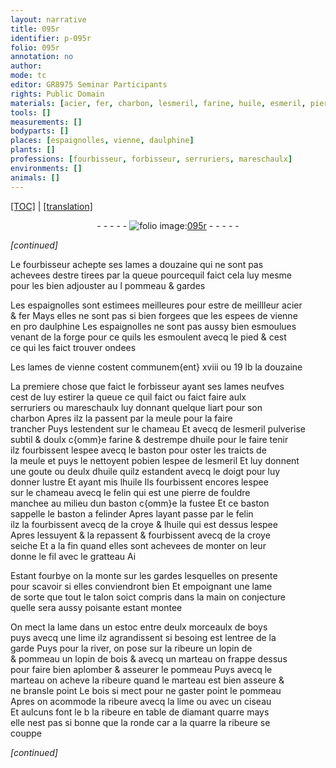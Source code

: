 ```yaml
---
layout: narrative
title: 095r
identifier: p-095r
folio: 095r
annotation: no
author:
mode: tc
editor: GR8975 Seminar Participants
rights: Public Domain
materials: [acier, fer, charbon, lesmeril, farine, huile, esmeril, pierre de fouldre, croye, boys, bois]
tools: []
measurements: []
bodyparts: []
places: [espaignolles, vienne, daulphine]
plants: []
professions: [fourbisseur, forbisseur, serruriers, mareschaulx]
environments: []
animals: []
---
```


<p><a href="{{ site.baseurl }}/diplomatic/">[TOC]</a> | <a href="{{ site.baseurl }}/texts/p-095r_tl/">[translation]</a></p><div class="folio" align="center">- - - - - <a href="http://gallica.bnf.fr/ark:/12148/btv1b10500001g/f195.image" target="_blank"><img src="https://cu-mkp.github.io/2017-workshop-edition/assets/photo-icon.png" alt="folio image: " style="display:inline-block; margin-bottom:-3px;"/>095r</a> - - - - - </div>  
 
*[continued]*
  
Le <span class="pro">fourbisseur</span> achepte ses lames a douzaine qui ne sont pas<br/> achevees destre tirees par la queue pourcequil faict cela luy mesme<br/> pour les bien adjouster au <span class="del">l</span> pommeau & gardes
 
Les <span class="pl">espaignolles</span> sont estimees meilleures pour estre de meillleur <span class="m">acier</span><br/> & <span class="m">fer</span> Mays elles ne sont pas si bien forgees que les espees de <span class="pl">vienne</span><br/> en <span class="del">pro</span> <span class="pl">daulphine</span> Les <span class="pl">espaignolles</span> ne sont pas aussy bien esmoulues<br/> venant de la forge pour ce quils les esmoulent avecq le pied & cest<br/> ce qui les faict trouver ondees
 
Les lames de <span class="pl">vienne</span> costent communem{ent} xviii ou 19 lb la douzaine
 
La premiere chose que faict le <span class="pro">forbisseur</span> ayant ses lames neufves<br/> cest de luy estirer la queue ce quil faict ou faict faire aulx<br/> <span class="pro">serruriers</span> ou <span class="pro">mareschaulx</span> luy donnant quelque liart pour son<br/> <span class="m">charbon</span> Apres ilz la passent par la meule pour la faire<br/> trancher Puys lestendent sur le chameau Et <span class="add">avecq</span> de <span class="m">lesmeril</span> pulverise<br/> subtil & doulx c{omm}e <span class="m">farine</span> & destrempe d<span class="m">huile</span> pour le faire tenir<br/> ilz fourbissent lespee avecq le baston pour oster les traicts de<br/> la meule et puys <span class="del">le</span> nettoyent <span class="del">po</span>bien lespee de l<span class="m">esmeril</span> Et luy donnent<br/> une goute ou deulx d<span class="m">huile</span> quilz estandent avecq le doigt pour luy<br/> donner lustre Et ayant mis l<span class="m">huile</span> Ils fourbissent encores lespee<br/> sur le chameau avecq le felin qui est une <span class="m">pierre de fouldre</span><br/> manchee au milieu dun baston c{omm}e la fustee Et ce baston<br/> sappelle le baston a felinder Apres layant passe par le felin<br/> ilz la fourbissent avecq de la <span class="m">croye</span> & l<span class="m">huile</span> qui est dessus lespee<br/> Apres lessuyent & la repassent & fourbissent avecq de la <span class="m">croye</span><br/> seiche Et a la fin quand elles sont achevees de monter on leur<br/> donne le fil avec le gratteau <span class="del">Ai</span>
 
Estant fourbye on la monte sur les gardes lesquelles on presente<br/> pour scavoir si elles conviendront bien Et empoignant une lame<br/> de sorte que tout le talon soict compris dans la main on conjecture<br/> quelle sera aussy poisante estant montee
 
On mect la lame dans un estoc entre deulx morceaulx de <span class="m">boys</span><br/> puys avecq une lime ilz agrandissent si besoing est lentree de la<br/> garde Puys pour la river, on pose sur la ribeure <span class="del">un lopin de</span><br/> & pommeau un lopin de <span class="m">bois</span> & avecq un marteau on frappe dessus<br/> pour faire bien aplomber & asseurer le pommeau Puys avecq le<br/> marteau on acheve la ribeure quand le marteau est bien asseure &<br/> ne bransle point Le <span class="m">bois</span> si mect pour ne gaster point le pommeau<br/> Apres on acommode la ribeure avecq la lime ou avec un ciseau<br/> Et aulcuns font <span class="del">le b</span> la ribeure en table de diamant quarre mays<br/> elle nest pas si bonne que la ronde car a la quarre la ribeure se<br/> couppe
 
*[continued]*
 
